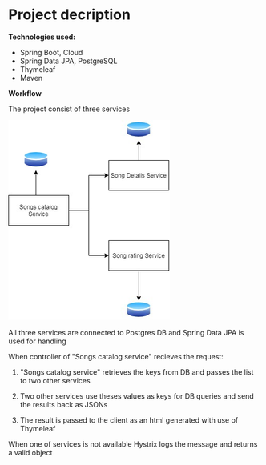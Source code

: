 # Project decription

**Technologies used:**

 - Spring Boot, Cloud
 - Spring Data JPA, PostgreSQL
 - Thymeleaf
 - Maven
 
**Workflow**

The project consist of three services 

![](https://github.com/pinegink/microservices-boot-cloud-data/blob/master/diagram.jpg)

All three services are connected to Postgres DB and Spring Data JPA is used for handling

When controller of "Songs catalog service" recieves the request:
 
1) "Songs catalog service" retrieves the keys from DB and passes the list to two other services

2) Two other services use theses values as keys for DB queries and send the results back as JSONs

3) The result is passed to the client as an html generated with use of Thymeleaf 
 
When one of services is not available Hystrix logs the message and returns a valid object
 

